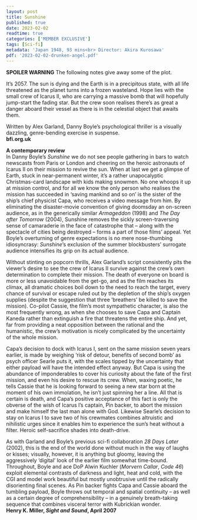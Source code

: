 ```yaml
---
layout: post
title: Sunshine
published: true
date: 2023-02-02
readtime: true
categories: ['MEMBER EXCLUSIVE']
tags: [Sci-fi]
metadata: 'Japan 1948, 93 mins<br> Director: Akira Kurosawa'
pdf: '2023-02-02-drunken-angel.pdf'
---
```


**SPOILER WARNING** The following notes give away some of the plot.

It’s 2057. The sun is dying and the Earth is in a precipitous state, with all life threatened as the planet turns into a frozen wasteland. Hope lies with the small crew of Icarus II, who are carrying a massive bomb that will hopefully jump-start the fading star. But the crew soon realises there’s as great a danger aboard their vessel as there is in the celestial object that awaits them.

Written by Alex Garland, Danny Boyle’s psychological thriller is a visually dazzling, genre-bending exercise in suspense.  
**bfi.org.uk**  

**A contemporary review**   
In Danny Boyle’s _Sunshine_ we do not see people gathering in bars to watch newscasts from Paris or London and cheering on the heroic astronauts of Icarus II on their mission to revive the sun. When at last we get a glimpse of Earth, stuck in near-permanent winter, it’s a rather unapocalyptic Christmas-card landscape with kids making snowmen. No one whoops it up at mission control, and for all we know the only person who realises the mission has succeeded in ‘saving mankind and so on’ is the sister of the ship’s chief physicist Capa, who receives a video message from him. By eliminating the disaster-movie convention of giving doomsday an on-screen audience, as in the generically similar _Armageddon_ (1998) and _The Day after Tomorrow_ (2004), Sunshine removes the sickly screen-traversing sense of camaraderie in the face of catastrophe that – along with the spectacle of cities being destroyed – forms a part of those films’ appeal. Yet Boyle’s overturning of genre expectations is no mere nose-thumbing idiosyncrasy: _Sunshine_’s exclusion of the summer blockbusters’ surrogate audience intensifies its grip on its actual audience.

Without stinting on popcorn thrills, Alex Garland’s script consistently pits the viewer’s desire to see the crew of Icarus II survive against the crew’s own determination to complete their mission. The death of everyone on board is more or less unavoidable from the get-go, and as the film reaches its climax, all dramatic choices boil down to the need to reach the target, every chance of survival or escape ruled out by the depletion of the ship’s oxygen supplies (despite the suggestion that three ‘breathers’ be killed to save the mission). Co-pilot Cassie, the film’s most sympathetic character, is also the most frequently wrong, as when she chooses to save Capa and Captain Kaneda rather than extinguish a fire that threatens the entire ship. And yet, far from providing a neat opposition between the rational and the humanistic, the crew’s motivation is nicely complicated by the uncertainty of the whole mission.

Capa’s decision to dock with Icarus I, sent on the same mission seven years earlier, is made by weighing ‘risk of detour, benefits of second bomb’ as psych officer Searle puts it, with the scales tipped by the uncertainty that either payload will have the intended effect anyway. But Capa is using the abundance of imponderables to cover his curiosity about the fate of the first mission, and even his desire to rescue its crew. When, waxing poetic, he tells Cassie that he is looking forward to seeing a new star born at the moment of his own immolation, he isn’t just spinning her a line. All that is certain is death, and Capa’s positive acceptance of this fact is only the obverse of the wish of Icarus I’s captain, Pin backer, to abort the mission and make himself the last man alone with God. Likewise Searle’s decision to stay on Icarus I to save two of his crewmates combines altruistic and nihilistic urges since it enables him to experience the sun’s heat without a filter. Heroic self-sacrifice shades into death-drive.

As with Garland and Boyle’s previous sci-fi collaboration _28 Days Later_ (2002), this is the end of the world done without much in the way of laughs or kisses; visually, however, it is anything but gloomy, leaving the aggressively ‘digital’ look of the earlier film somewhat time-bound. Throughout, Boyle and ace DoP Alwin Kuchler (_Morvern Callar_, _Code 46_) exploit elemental contrasts of darkness and light, heat and cold, with the CGI and model work beautiful but mostly unobtrusive until the radically disorienting final scenes. As Pin backer fights Capa and Cassie aboard the tumbling payload, Boyle throws out temporal and spatial continuity – as well as a certain degree of comprehensibility – in a genuinely breath-taking sequence that combines visceral terror with Kubrickian wonder.  
**Henry K. Miller, _Sight and Sound_, April 2007**  
<!--stackedit_data:
eyJoaXN0b3J5IjpbLTM1MTc0MTc1N119
-->